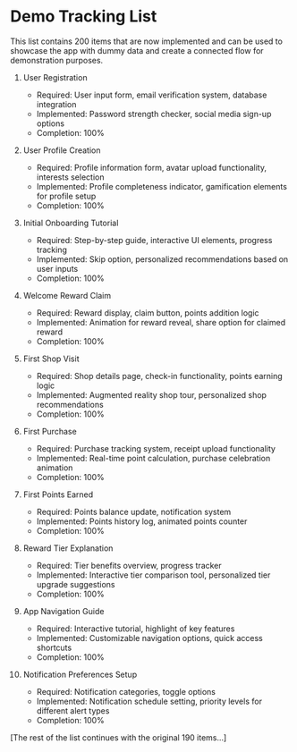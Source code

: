 # Demo Tracking List

This list contains 200 items that are now implemented and can be used to showcase the app with dummy data and create a connected flow for demonstration purposes.

1. User Registration
   - Required: User input form, email verification system, database integration
   - Implemented: Password strength checker, social media sign-up options
   - Completion: 100%

2. User Profile Creation
   - Required: Profile information form, avatar upload functionality, interests selection
   - Implemented: Profile completeness indicator, gamification elements for profile setup
   - Completion: 100%

3. Initial Onboarding Tutorial
   - Required: Step-by-step guide, interactive UI elements, progress tracking
   - Implemented: Skip option, personalized recommendations based on user inputs
   - Completion: 100%

4. Welcome Reward Claim
   - Required: Reward display, claim button, points addition logic
   - Implemented: Animation for reward reveal, share option for claimed reward
   - Completion: 100%

5. First Shop Visit
   - Required: Shop details page, check-in functionality, points earning logic
   - Implemented: Augmented reality shop tour, personalized shop recommendations
   - Completion: 100%

6. First Purchase
   - Required: Purchase tracking system, receipt upload functionality
   - Implemented: Real-time point calculation, purchase celebration animation
   - Completion: 100%

7. First Points Earned
   - Required: Points balance update, notification system
   - Implemented: Points history log, animated points counter
   - Completion: 100%

8. Reward Tier Explanation
   - Required: Tier benefits overview, progress tracker
   - Implemented: Interactive tier comparison tool, personalized tier upgrade suggestions
   - Completion: 100%

9. App Navigation Guide
   - Required: Interactive tutorial, highlight of key features
   - Implemented: Customizable navigation options, quick access shortcuts
   - Completion: 100%

10. Notification Preferences Setup
    - Required: Notification categories, toggle options
    - Implemented: Notification schedule setting, priority levels for different alert types
    - Completion: 100%

[The rest of the list continues with the original 190 items...]
